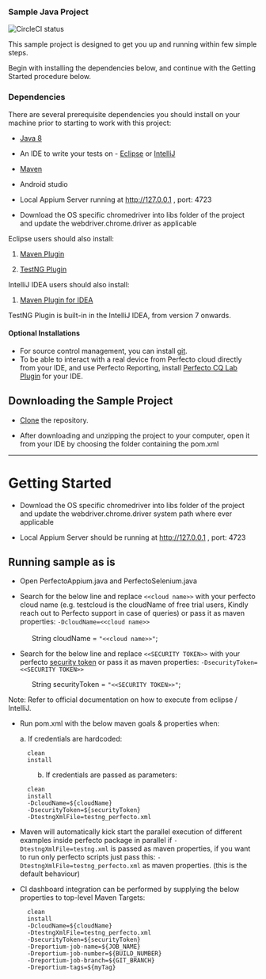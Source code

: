 ### Sample Java Project

![CircleCI status](https://circleci.com/gh/PerfectoMobileSA/PerfectoJavaSample.svg?style=shield "CircleCI status")

This sample project is designed to get you up and running within few simple steps.

Begin with installing the dependencies below, and continue with the Getting Started procedure below.

### Dependencies
There are several prerequisite dependencies you should install on your machine prior to starting to work with this project:

* [Java 8](http://www.oracle.com/technetwork/java/javase/downloads/jdk8-downloads-2133151.html)

* An IDE to write your tests on - [Eclipse](http://www.eclipse.org/downloads/packages/eclipse-ide-java-developers/marsr) or [IntelliJ](https://www.jetbrains.com/idea/download/#)

* [Maven](https://maven.apache.org/)

* Android studio

* Local Appium Server running at http://127.0.0.1 ,  port: 4723

* Download the OS specific chromedriver into libs folder of the project and update the  webdriver.chrome.driver as applicable

Eclipse users should also install:

1. [Maven Plugin](http://marketplace.eclipse.org/content/m2e-connector-maven-dependency-plugin)

2. [TestNG Plugin](http://testng.org/doc/download.html)

IntelliJ IDEA users should also install:

1. [Maven Plugin for IDEA](https://plugins.jetbrains.com/plugin/1166)

TestNG Plugin is built-in in the IntelliJ IDEA, from version 7 onwards.
 
#### Optional Installations
* For source control management, you can install [git](https://git-scm.com/downloads).
* To be able to interact with a real device from Perfecto cloud directly from your IDE, and use Perfecto Reporting, install [Perfecto CQ Lab Plugin](https://www.perfectomobile.com/ni/resources/downloads/add-ins-plugins-and-extensions) for your IDE.

## Downloading the Sample Project

* [Clone](https://github.com/PerfectoMobileSA/PerfectoJavaSample.git) the repository.

* After downloading and unzipping the project to your computer, open it from your IDE by choosing the folder containing the pom.xml 

**********************
# Getting Started

* Download the OS specific chromedriver into libs folder of the project and update the webdriver.chrome.driver system path where ever applicable

* Local Appium Server should be running at http://127.0.0.1 ,  port: 4723


## Running sample as is


* Open PerfectoAppium.java and PerfectoSelenium.java</p>

* Search for the below line and replace `<<cloud name>>` with your perfecto cloud name (e.g. testcloud is the cloudName of free trial users, Kindly reach out to Perfecto support in case of queries) or pass it as maven properties: `-DcloudName=<<cloud name>>`</br>  
		&nbsp;&nbsp;	&nbsp;&nbsp; String cloudName = `"<<cloud name>>"`;
		</br>
		</p>
* Search for the below line and replace `<<SECURITY TOKEN>>` with your perfecto [security token](https://developers.perfectomobile.com/display/PD/Generate+security+tokens) or pass it as maven properties: `-DsecurityToken=<<SECURITY TOKEN>>` </br></p>
		&nbsp;&nbsp;&nbsp;&nbsp;&nbsp; String securityToken = `"<<SECURITY TOKEN>>"`;
	</br>

Note: Refer to official documentation on how to execute from eclipse / IntelliJ. </br>
* Run pom.xml with the below maven goals & properties when: </p>
   a. If credentials are hardcoded:
		
		clean
		install
		
   &nbsp;&nbsp;&nbsp;&nbsp;&nbsp;&nbsp;&nbsp;&nbsp;&nbsp;b. If credentials are passed as parameters:
		
		clean
		install
		-DcloudName=${cloudName}
		-DsecurityToken=${securityToken}
		-DtestngXmlFile=testng_perfecto.xml
</p>

* Maven will automatically kick start the parallel execution of different examples inside perfecto package in parallel if `-DtestngXmlFile=testng.xml` is passed as maven properties, if you want to run only perfecto scripts just pass this: `-DtestngXmlFile=testng_perfecto.xml` as maven properties. (this is the default behaviour) </p>

* CI dashboard integration can be performed by supplying the below properties to top-level Maven Targets:

		clean
		install
		-DcloudName=${cloudName}
		-DtestngXmlFile=testng_perfecto.xml
		-DsecurityToken=${securityToken}
		-Dreportium-job-name=${JOB_NAME} 
		-Dreportium-job-number=${BUILD_NUMBER} 
		-Dreportium-job-branch=${GIT_BRANCH} 
		-Dreportium-tags=${myTag}
